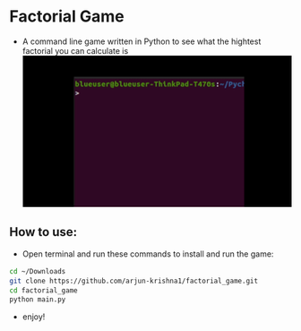 # Factorial Game
- A command line game written in Python to see what the hightest factorial you can calculate is
![Gif demonstration](https://raw.githubusercontent.com/arjun-krishna1/gifs/main/factorial_game.gif)
## How to use:
- Open terminal and run these commands to install and run the game:
```bash
cd ~/Downloads
git clone https://github.com/arjun-krishna1/factorial_game.git
cd factorial_game
python main.py
```
- enjoy!
